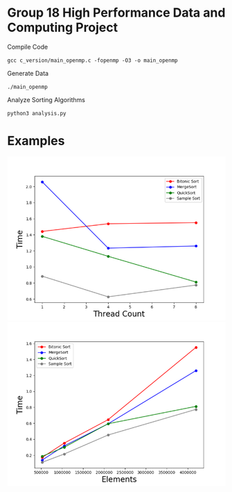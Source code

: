 # Group 18 High Performance Data and Computing Project

Compile Code 
```
gcc c_version/main_openmp.c -fopenmp -O3 -o main_openmp
```
Generate Data
```
./main_openmp
```
Analyze Sorting Algorithms
```
python3 analysis.py
```
# Examples
![Alt Text](images/Thread%20Count.png "Thread Plot Graph") ![Alt Text](images/Elements.png "Element Plot")

